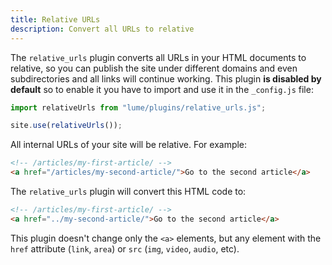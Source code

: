 ```yaml
---
title: Relative URLs
description: Convert all URLs to relative
---
```


The `relative_urls` plugin converts all URLs in your HTML documents to relative,
so you can publish the site under different domains and even subdirectories and
all links will continue working. This plugin **is disabled by default** so to
enable it you have to import and use it in the `_config.js` file:

```js
import relativeUrls from "lume/plugins/relative_urls.js";

site.use(relativeUrls());
```

All internal URLs of your site will be relative. For example:

```html
<!-- /articles/my-first-article/ -->
<a href="/articles/my-second-article/">Go to the second article</a>
```

The `relative_urls` plugin will convert this HTML code to:

```html
<!-- /articles/my-first-article/ -->
<a href="../my-second-article/">Go to the second article</a>
```

This plugin doesn't change only the `<a>` elements, but any element with the
`href` attribute (`link`, `area`) or `src` (`img`, `video`, `audio`, etc).
